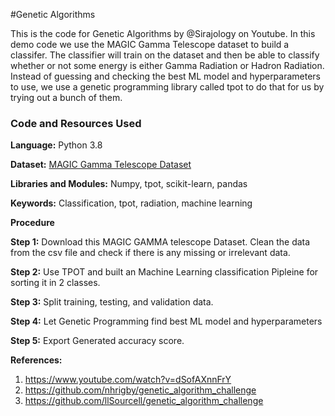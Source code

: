 #Genetic Algorithms 

This is the code for Genetic Algorithms by @Sirajology on Youtube. In this demo code we use the MAGIC Gamma Telescope dataset to build a classifer. The classifier will train on the dataset and then be able to classify whether or not some energy is either Gamma Radiation or Hadron Radiation. Instead of guessing and checking the best ML model and hyperparameters to use, we use a genetic programming library called tpot to do that for us by trying out a bunch of them. 

### Code and Resources Used

**Language:** Python 3.8

**Dataset:** [MAGIC Gamma Telescope Dataset](https://archive.ics.uci.edu/ml/datasets/MAGIC+Gamma+Telescope)

**Libraries and Modules:** Numpy, tpot, scikit-learn, pandas

**Keywords:** Classification, tpot, radiation, machine learning

**Procedure**

**Step 1:** Download this MAGIC GAMMA telescope Dataset. Clean the data from the csv file and check if there is any missing or irrelevant data.

**Step 2:** Use TPOT and built an Machine Learning classification Pipleine for sorting it in 2 classes.

**Step 3:** Split training, testing, and validation data. 

**Step 4:** Let Genetic Programming find best ML model and hyperparameters

**Step 5:** Export Generated accuracy score. 

**References:**

1. https://www.youtube.com/watch?v=dSofAXnnFrY
2. https://github.com/nhrigby/genetic_algorithm_challenge
3. https://github.com/llSourcell/genetic_algorithm_challenge
